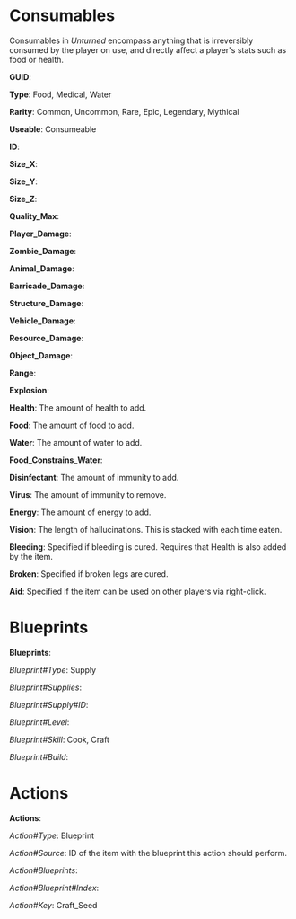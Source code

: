 Consumables
============

Consumables in _Unturned_ encompass anything that is irreversibly consumed by the player on use, and directly affect a player's stats such as food or health.

__GUID__:

__Type__: Food, Medical, Water

__Rarity__: Common, Uncommon, Rare, Epic, Legendary, Mythical

__Useable__: Consumeable

__ID__:

__Size_X__:

__Size_Y__:

__Size_Z__:

__Quality_Max__:

__Player_Damage__:

__Zombie_Damage__:

__Animal_Damage__:

__Barricade_Damage__:

__Structure_Damage__:

__Vehicle_Damage__:

__Resource_Damage__:

__Object_Damage__:

__Range__:

__Explosion__:

__Health__: The amount of health to add.

__Food__: The amount of food to add.

__Water__: The amount of water to add.

__Food_Constrains_Water__:

__Disinfectant__: The amount of immunity to add.

__Virus__: The amount of immunity to remove.

__Energy__: The amount of energy to add.

__Vision__: The length of hallucinations. This is stacked with each time eaten.

__Bleeding__: Specified if bleeding is cured. Requires that Health is also added by the item.

__Broken__: Specified if broken legs are cured.

__Aid__: Specified if the item can be used on other players via right-click.

Blueprints
==========

__Blueprints__:

__Blueprint_#_Type__: Supply

__Blueprint_#_Supplies__:

__Blueprint_#_Supply_#_ID__:

__Blueprint_#_Level__:

__Blueprint_#_Skill__: Cook, Craft

__Blueprint_#_Build__:

Actions
=======

__Actions__:

__Action_#_Type__: Blueprint

__Action_#_Source__: ID of the item with the blueprint this action should perform.

__Action_#_Blueprints__:

__Action_#_Blueprint_#_Index__:

__Action_#_Key__: Craft_Seed
